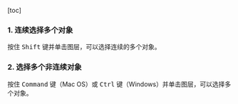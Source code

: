 [toc]

### 1. 连续选择多个对象

按住 <kbd>Shift</kbd> 键并单击图层，可以选择连续的多个对象。

### 2. 选择多个非连续对象

按住 <kbd>Command</kbd> 键（Mac OS）或 <kbd>Ctrl</kbd> 键（Windows）并单击图层，可以选择多个对象。